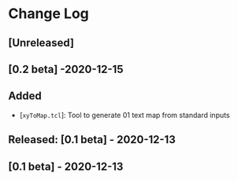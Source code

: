 # Change Log
## [Unreleased]

## [0.2 beta] -2020-12-15
## Added
- [`xyToMap.tcl`]: Tool to generate 01 text map from standard inputs

## Released: [0.1 beta] - 2020-12-13
## [0.1 beta] - 2020-12-13
